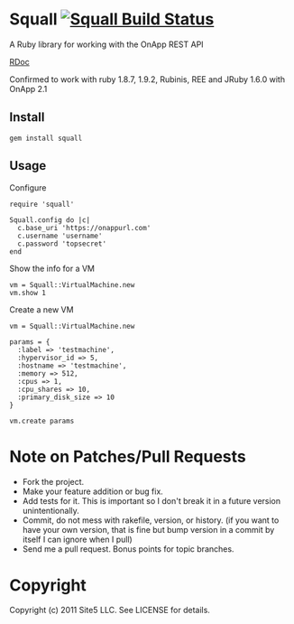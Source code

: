 Squall [![Squall Build Status][Build Icon]][Build Status]
=========================================================

A Ruby library for working with the OnApp REST API

[RDoc](http://rdoc.info/github/site5/squall/master/frames)

Confirmed to work with ruby 1.8.7, 1.9.2, Rubinis, REE and JRuby 1.6.0 with OnApp 2.1

[Build Status]: http://travis-ci.org/site5/squall
[Build Icon]: https://secure.travis-ci.org/site5/squall.png?branch=master

Install
-------

    gem install squall


Usage
-----

Configure

    require 'squall'

    Squall.config do |c|
      c.base_uri 'https://onappurl.com'
      c.username 'username'
      c.password 'topsecret'
    end

Show the info for a VM

    vm = Squall::VirtualMachine.new
    vm.show 1


Create a new VM

    vm = Squall::VirtualMachine.new

    params = {
      :label => 'testmachine', 
      :hypervisor_id => 5,
      :hostname => 'testmachine', 
      :memory => 512, 
      :cpus => 1,
      :cpu_shares => 10, 
      :primary_disk_size => 10
    }

    vm.create params



Note on Patches/Pull Requests
=======
 
* Fork the project.
* Make your feature addition or bug fix.
* Add tests for it. This is important so I don't break it in a
  future version unintentionally.
* Commit, do not mess with rakefile, version, or history.
  (if you want to have your own version, that is fine but bump version in a commit by itself I can ignore when I pull)
* Send me a pull request. Bonus points for topic branches.

Copyright
=======

Copyright (c) 2011 Site5 LLC. See LICENSE for details.

